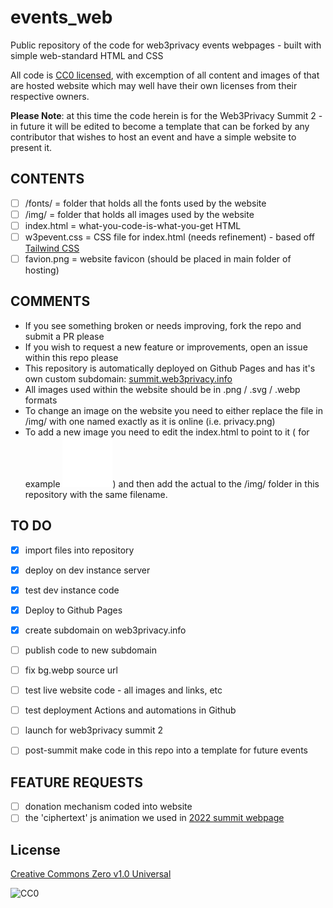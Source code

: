 # events_web

Public repository of the code for web3privacy events webpages -  built with simple web-standard HTML and CSS

All code is [CC0 licensed](https://creativecommons.org/publicdomain/zero/1.0/), with excemption of all content and images of that are hosted website which may well have their own licenses from their respective owners.

**Please Note**: at this time the code herein is for the Web3Privacy Summit 2 - in future it will be edited to become a template that can be forked by any contributor that wishes to host an event and have a simple website to present it. 

## CONTENTS

- [ ] /fonts/            =  folder that holds all the fonts used by the website
- [ ] /img/              =  folder that holds all images used by the website
- [ ] index.html         =  what-you-code-is-what-you-get HTML
- [ ] w3pevent.css       =  CSS file for index.html (needs refinement) - based off [Tailwind CSS](https://tailwindcss.com/)
- [ ] favion.png         =  website favicon (should be placed in main folder of hosting)

## COMMENTS

- If you see something broken or needs improving, fork the repo and submit a PR please
- If you wish to request a new feature or improvements, open an issue within this repo please
- This repository is automatically deployed on Github Pages and has it's own custom subdomain: [summit.web3privacy.info](https://summit.web3privacy.info/)
- All images used within the website should be in .png / .svg / .webp formats
- To change an image on the website you need to either replace the file in /img/ with one named exactly as it is online (i.e. privacy.png)
- To add a new image you need to edit the index.html to point to it ( for example <img src="/img/logos.svg">) and then add the actual to the /img/ folder in this repository with the same filename.

## TO DO 

- [x] import files into repository
- [x] deploy on dev instance server
- [x] test dev instance code
- [x] Deploy to Github Pages
- [x] create subdomain on web3privacy.info
- [ ] publish code to new subdomain
- [ ] fix bg.webp source url
- [ ] test live website code - all images and links, etc
- [ ] test deployment Actions and automations in Github
- [ ] launch for web3privacy summit 2
- [ ] post-summit make code in this repo into a template for future events


## FEATURE REQUESTS

- [ ] donation mechanism coded into website
- [ ] the 'ciphertext' js animation we used in [2022 summit webpage](https://prague22.web3privacy.info/)

## License

[Creative Commons Zero v1.0 Universal](https://creativecommons.org/publicdomain/zero/1.0/)

![CC0](https://upload.wikimedia.org/wikipedia/commons/6/69/CC0_button.svg)
